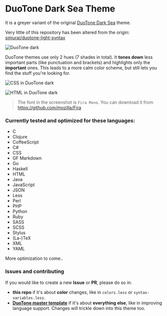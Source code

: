 # DuoTone Dark Sea Theme

It is a greyer variant of the original [DuoTone Dark Sea](https://atom.io/themes/duotone-dark-sea-syntax) theme.

Very little of this repository has been altered from the origin: [simurai/duotone-light-syntax](https://github.com/simurai/duotone-light-syntax)

<img alt="DuoTone dark" sizes="272px"
  src="https://cloud.githubusercontent.com/assets/378023/11934243/53697252-a844-11e5-9eed-32ca86a732a4.png"
  srcset="https://cloud.githubusercontent.com/assets/378023/11934242/5368cb0e-a844-11e5-95b2-66769fcaf8c8.png 544w">

DuoTone themes use only 2 hues (7 shades in total). It __tones down__ less important parts (like punctuation and brackets) and highlights only the __important__ ones. This leads to a more calm color scheme, but still lets you find the stuff you're looking for.

<img alt="CSS in DuoTone dark" sizes="780px"
  src="https://cloud.githubusercontent.com/assets/378023/11934239/5364ac72-a844-11e5-9891-e3d00fb135c1.png"
  srcset="https://cloud.githubusercontent.com/assets/378023/11934240/5366958c-a844-11e5-8b28-33d103b2963f.png 1560w">

<img alt="HTML in DuoTone dark" sizes="780px"
  src="https://cloud.githubusercontent.com/assets/378023/11934244/536d4c88-a844-11e5-8728-023b31468b9e.png"
  srcset="https://cloud.githubusercontent.com/assets/378023/11934241/53683892-a844-11e5-9207-490f408043ec.png 1560w">

> The font in the screenshot is `Fira Mono`. You can download it from https://github.com/mozilla/Fira


### Currently tested and optimized for these languages:

- C
- Clojure
- CoffeeScript
- C#
- CSS
- GF Markdown
- Go
- Haskell
- HTML
- Java
- JavaScript
- JSON
- Less
- Perl
- PHP
- Python
- Ruby
- SASS
- SCSS
- Stylus
- (La-)TeX
- XML
- YAML

More optimization to come..

### Issues and contributing

If you would like to create a new __Issue__ or __PR__, please do so in:

- __this repo__ if it's about __color__ changes, like in `colors.less` or `syntax-variables.less`.
- __[DuoTone master template](https://github.com/simurai/duotone-syntax)__ if it's about __everything else__, like in improving language support. Changes will trickle down into this theme too.
